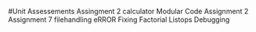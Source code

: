 #Unit Assessements
Assingment 2 calculator
Modular Code
Assignment 2
Assignment 7 filehandling
eRROR Fixing
Factorial
Listops
Debugging
